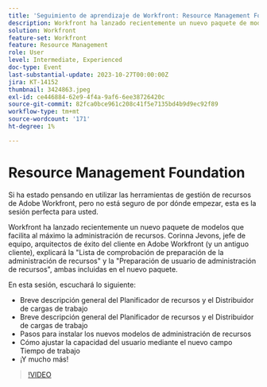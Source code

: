 ```yaml
---
title: 'Seguimiento de aprendizaje de Workfront: Resource Management Foundation'
description: Workfront ha lanzado recientemente un nuevo paquete de modelos que facilita al máximo la administración de recursos.   Una breve descripción general del Planificador de recursos y los pasos del Distribuidor de cargas de trabajo para instalar los nuevos modelos de gestión de recursos
solution: Workfront
feature-set: Workfront
feature: Resource Management
role: User
level: Intermediate, Experienced
doc-type: Event
last-substantial-update: 2023-10-27T00:00:00Z
jira: KT-14152
thumbnail: 3424863.jpeg
exl-id: ce446884-62e9-4f4a-9af6-6ee38726420c
source-git-commit: 82fca0bce961c208c41f5e7135bd4b9d9ec92f89
workflow-type: tm+mt
source-wordcount: '171'
ht-degree: 1%

---
```


# Resource Management Foundation

Si ha estado pensando en utilizar las herramientas de gestión de recursos de Adobe Workfront, pero no está seguro de por dónde empezar, esta es la sesión perfecta para usted.

Workfront ha lanzado recientemente un nuevo paquete de modelos que facilita al máximo la administración de recursos. Corinna Jevons, jefe de equipo, arquitectos de éxito del cliente en Adobe Workfront (y un antiguo cliente), explicará la &quot;Lista de comprobación de preparación de la administración de recursos&quot; y la &quot;Preparación de usuario de administración de recursos&quot;, ambas incluidas en el nuevo paquete.

En esta sesión, escuchará lo siguiente:

* Breve descripción general del Planificador de recursos y el Distribuidor de cargas de trabajo
* Breve descripción general del Planificador de recursos y el Distribuidor de cargas de trabajo
* Pasos para instalar los nuevos modelos de administración de recursos
* Cómo ajustar la capacidad del usuario mediante el nuevo campo Tiempo de trabajo
* ¡Y mucho más!

>[!VIDEO](https://video.tv.adobe.com/v/3424863/?learn=on)
